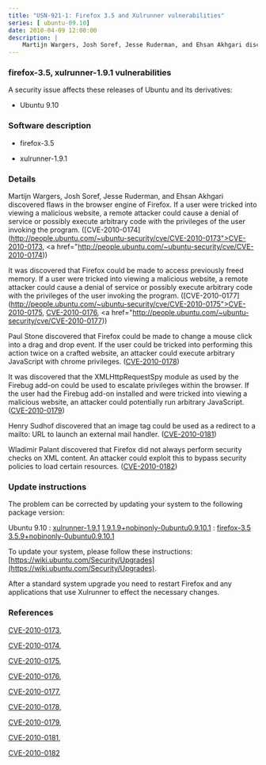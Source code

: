```yaml
---
title: "USN-921-1: Firefox 3.5 and Xulrunner vulnerabilities"
series: [ ubuntu-09.10]
date: 2010-04-09 12:00:00
description: |
    Martijn Wargers, Josh Soref, Jesse Ruderman, and Ehsan Akhgari discovered flaws in the browser engine of Firefox. If a user were tricked into viewing a malicious website, a remote attacker could cause a denial of service or possibly execute arbitrary code with the privileges of the user invoking the program. ([CVE-2010-0174](http://people.ubuntu.com/~ubuntu-security/cve/CVE-2010-0173">CVE-2010-0173</a>, <a href="http://people.ubuntu.com/~ubuntu-security/cve/CVE-2010-0174))
--- 
```

 
### firefox-3.5, xulrunner-1.9.1 vulnerabilities

A security issue affects these releases of Ubuntu and its derivatives:

* Ubuntu 9.10

### Software description

* firefox-3.5 

* xulrunner-1.9.1 

### Details

Martijn Wargers, Josh Soref, Jesse Ruderman, and Ehsan Akhgari discovered flaws in the browser engine of Firefox. If a user were tricked into viewing a malicious website, a remote attacker could cause a denial of service or possibly execute arbitrary code with the privileges of the user invoking the program. ([CVE-2010-0174](http://people.ubuntu.com/~ubuntu-security/cve/CVE-2010-0173">CVE-2010-0173</a>, <a href="http://people.ubuntu.com/~ubuntu-security/cve/CVE-2010-0174))

It was discovered that Firefox could be made to access previously freed memory. If a user were tricked into viewing a malicious website, a remote attacker could cause a denial of service or possibly execute arbitrary code with the privileges of the user invoking the program. ([CVE-2010-0177](http://people.ubuntu.com/~ubuntu-security/cve/CVE-2010-0175">CVE-2010-0175</a>, <a href="http://people.ubuntu.com/~ubuntu-security/cve/CVE-2010-0176">CVE-2010-0176</a>, <a href="http://people.ubuntu.com/~ubuntu-security/cve/CVE-2010-0177))

Paul Stone discovered that Firefox could be made to change a mouse click into a drag and drop event. If the user could be tricked into performing this action twice on a crafted website, an attacker could execute arbitrary JavaScript with chrome privileges. ([CVE-2010-0178](http://people.ubuntu.com/~ubuntu-security/cve/CVE-2010-0178))

It was discovered that the XMLHttpRequestSpy module as used by the Firebug add-on could be used to escalate privileges within the browser. If the user had the Firebug add-on installed and were tricked into viewing a malicious website, an attacker could potentially run arbitrary JavaScript. ([CVE-2010-0179](http://people.ubuntu.com/~ubuntu-security/cve/CVE-2010-0179))

Henry Sudhof discovered that an image tag could be used as a redirect to a mailto: URL to launch an external mail handler. ([CVE-2010-0181](http://people.ubuntu.com/~ubuntu-security/cve/CVE-2010-0181))

Wladimir Palant discovered that Firefox did not always perform security checks on XML content. An attacker could exploit this to bypass security policies to load certain resources. ([CVE-2010-0182](http://people.ubuntu.com/~ubuntu-security/cve/CVE-2010-0182)) 

### Update instructions

The problem can be corrected by updating your system to the following package version:

Ubuntu 9.10
 : [xulrunner-1.9.1](https://launchpad.net/ubuntu/+source/xulrunner-1.9.1) <span> [1.9.1.9+nobinonly-0ubuntu0.9.10.1](https://launchpad.net/ubuntu/+source/xulrunner-1.9.1/1.9.1.9+nobinonly-0ubuntu0.9.10.1) </span> 
 : [firefox-3.5](https://launchpad.net/ubuntu/+source/firefox-3.5) <span> [3.5.9+nobinonly-0ubuntu0.9.10.1](https://launchpad.net/ubuntu/+source/firefox-3.5/3.5.9+nobinonly-0ubuntu0.9.10.1) </span> 

To update your system, please follow these instructions: [https://wiki.ubuntu.com/Security/Upgrades](https://wiki.ubuntu.com/Security/Upgrades).

After a standard system upgrade you need to restart Firefox and any applications that use Xulrunner to effect the necessary changes. 

### References

 [CVE-2010-0173](http://people.ubuntu.com/~ubuntu-security/cve/CVE-2010-0173), 

 [CVE-2010-0174](http://people.ubuntu.com/~ubuntu-security/cve/CVE-2010-0174), 

 [CVE-2010-0175](http://people.ubuntu.com/~ubuntu-security/cve/CVE-2010-0175), 

 [CVE-2010-0176](http://people.ubuntu.com/~ubuntu-security/cve/CVE-2010-0176), 

 [CVE-2010-0177](http://people.ubuntu.com/~ubuntu-security/cve/CVE-2010-0177), 

 [CVE-2010-0178](http://people.ubuntu.com/~ubuntu-security/cve/CVE-2010-0178), 

 [CVE-2010-0179](http://people.ubuntu.com/~ubuntu-security/cve/CVE-2010-0179), 

 [CVE-2010-0181](http://people.ubuntu.com/~ubuntu-security/cve/CVE-2010-0181), 

 [CVE-2010-0182](http://people.ubuntu.com/~ubuntu-security/cve/CVE-2010-0182)
 
